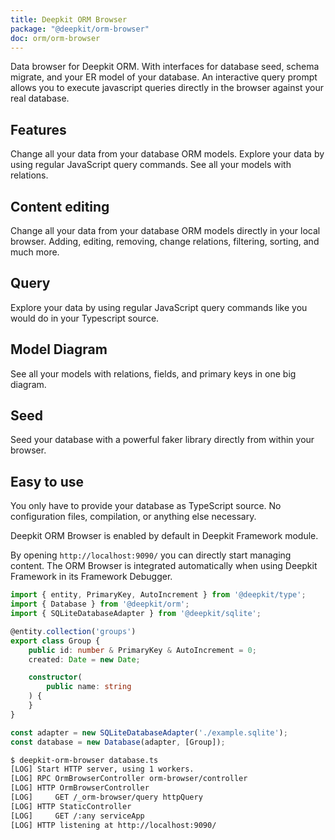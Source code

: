 ```yaml
---
title: Deepkit ORM Browser
package: "@deepkit/orm-browser"
doc: orm/orm-browser
---
```


<p class="introduction">
    Data browser for Deepkit ORM.  With interfaces for database seed, schema migrate, and your ER model of your database.
    An interactive query prompt allows you to execute javascript queries directly in the browser
    against your real database.
</p>

## Features

<div class="app-boxes-small">
    <box title="Content editing">Change all your data from your database ORM models.</box>
    <box title="Query interface">Explore your data by using regular JavaScript query commands.</box>
    <box title="Model diagram">See all your models with relations.</box>
</div>

<feature class="center">

## Content editing

Change all your data from your database ORM models directly in your local browser. Adding, editing,
removing, change relations, filtering, sorting, and much more.

<app-image alt="content editing" src="/assets/screenshots-orm-browser/content-editing.png"></app-image>

</feature>


<feature class="center">

## Query

Explore your data by using regular JavaScript query commands like you would do
in your Typescript source.

<app-image alt="content editing" src="/assets/screenshots-orm-browser/query.png"></app-image>

</feature>


<feature class="center">

## Model Diagram

See all your models with relations, fields, and primary keys in one big diagram.

<app-image alt="content editing" src="/assets/screenshots-orm-browser/model-diagram.png"></app-image>

</feature>


<feature class="center">

## Seed

Seed your database with a powerful faker library directly from within your browser.

<app-image alt="content editing" src="/assets/screenshots-orm-browser/seed.png"></app-image>

</feature>


<feature>

## Easy to use

You only have to provide your database as TypeScript source. No configuration files, compilation,
or anything else necessary.

Deepkit ORM Browser is enabled by default in Deepkit Framework module.


<p>
    By opening <code>http://localhost:9090/</code> you can directly start managing content.
    The ORM Browser is integrated automatically when using Deepkit Framework in its Framework Debugger.
</p>

```typescript title=database.ts
import { entity, PrimaryKey, AutoIncrement } from '@deepkit/type';
import { Database } from '@deepkit/orm';
import { SQLiteDatabaseAdapter } from '@deepkit/sqlite';

@entity.collection('groups')
export class Group {
    public id: number & PrimaryKey & AutoIncrement = 0;
    created: Date = new Date;

    constructor(
        public name: string
    ) {
    }
}

const adapter = new SQLiteDatabaseAdapter('./example.sqlite');
const database = new Database(adapter, [Group]);
```


```bash
$ deepkit-orm-browser database.ts
[LOG] Start HTTP server, using 1 workers.
[LOG] RPC OrmBrowserController orm-browser/controller
[LOG] HTTP OrmBrowserController
[LOG]     GET /_orm-browser/query httpQuery
[LOG] HTTP StaticController
[LOG]     GET /:any serviceApp
[LOG] HTTP listening at http://localhost:9090/
```


</feature>
